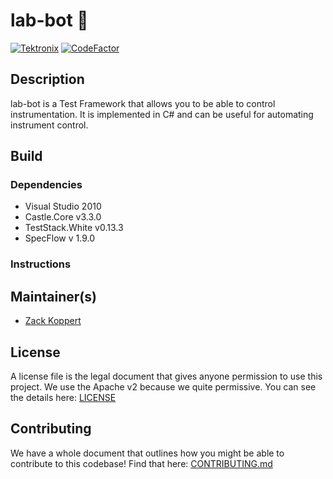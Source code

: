 # lab-bot :robot:
[![Tektronix](https://tektronix.github.io/media/TEK-opensource_badge.svg)](https://github.com/tektronix) [![CodeFactor](https://www.codefactor.io/repository/github/tektronix/lab-bot/badge)](https://www.codefactor.io/repository/github/tektronix/lab-bot)


## Description
lab-bot is a Test Framework that allows you to be able to control instrumentation. It is implemented in C# and can be useful for automating instrument control.

## Build
### Dependencies
- Visual Studio 2010
- Castle.Core v3.3.0
- TestStack.White v0.13.3
- SpecFlow v 1.9.0

### Instructions

## Maintainer(s)
- [Zack Koppert](github.com/zkoppert)

## License
A license file is the legal document that gives anyone permission to use this project. We use the Apache v2 because we quite permissive. You can see the details here: [LICENSE](LICENSE)

## Contributing
We have a whole document that outlines how you might be able to contribute to this codebase! Find that here: [CONTRIBUTING.md](CONTRIBUTING.md)
